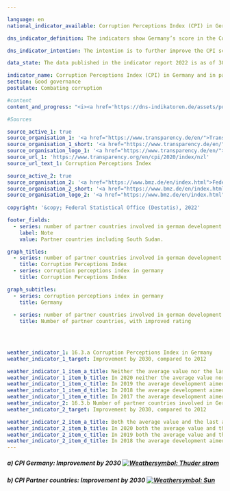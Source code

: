 ```yaml
---

language: en    
national_indicator_available: Corruption Perceptions Index (CPI) in Germany and in partner countries in the German development cooperation    

dns_indicator_definition: The indicators show Germany’s score in the Corruption Perceptions Index (CPI) maintained by Transparency International (16.3.a) as well as the number of partner countries involved in German development cooperation whose CPI scores have improved compared with 2012 (16.3.b). CPI scores reflect the extent to which a country’s public sector is perceived to be corrupt.    

dns_indicator_intention: The intention is to further improve the CPI score for Germany by 2030. In addition, the CPI scores of the majority of partner countries involved in German development cooperation are also to be improved. The base year in each case is 2012.    

data_state: The data published in the indicator report 2022 is as of 30.11.2022. The data shown on this platform is updated regularly, so that more current data may be available online than published in the <a href="https://dns-indikatoren.de/assets/publications/reports/en/2022.pdf">indicator report 2022</a>.    

indicator_name: Corruption Perceptions Index (CPI) in Germany and in partner countries in the German development cooperation    
section: Good governance    
postulate: Combating corruption    

#content     
content_and_progress: "<i><a href='https://dns-indikatoren.de/assets/publications/reports/en/2022.pdf'>Text from the Indicator Report 2022 </a></i><br>The CPI is a composite indicator that is based on various expert and corporate surveys regarding the perception of corruption in the public sector. Depending on the survey, underlying definitions of corruption may differ, and the sources used for calculations may change over time. The index includes all countries for which at least three selected surveys are available. As such, the CPI is the most comprehensive synoptic study on perceived public sector corruption.<br>In its analysis of the CPI, the Joint Research Centre of the European Commission points out that interpretation of the findings should take into account whether a change is statistically significant and that the outcomes in this indicator should be treated with caution even where this is the case.<br>Germany’s score improved from 79 in 2012 to 80 in 2019. That is one point down from its score in 2017, which leaves Germany ranked in tenth place on the index. In this case, the change compared with 2012 cannot be considered statistically significant (at a significance level of 5%).<br>The Federal Statistical Office also gathers information on corruption as part of its satisfaction survey on public services. According to that survey, 4.7% of the population formed the impression during their interaction with public institutions in 2019 that public-service employees were susceptible to corruption. In the corresponding survey of companies, 4.0% of businesses had the impression that public-service employees were open to corruption.<br>The Police Crime Statistics record all criminal matters that become known to the police. In 2019, these included 913 cases of corruptibility, bribery, or acceptance or granting of advantages in the public sector. The Police Crime Statistics also list cases of corruptibility and bribery in commercial practice as well as what are referred to as offences associated with corruption, such as fraud and breach of trust, falsification of documents, anti-competitive agreements during tendering procedures, obstruction of justice, false certification by officials and breach of official secrecy.<br>Turning to German development cooperation, a total of 43 of the 85 partner countries evaluated in the CPI improved in 2019 compared with 2012. The number of partner countries developing in a positive direction increased in each year of the reporting period until 2016. It declined slightly in 2017 and stagnated thereafter. However, 20 partner countries involved in German development cooperation showed a statistically significant improvement (at a significance level of 5%) in 2019 over 2012.<br>For comparison, six partner countries reported a significant improvement in 2014."    

#Sources    

source_active_1: true
source_organisation_1: '<a href="https://www.transparency.de/en/">Transparency International e.V.</a>'
source_organisation_1_short: '<a href="https://www.transparency.de/en/">Transparency International e.V.</a>'
source_organisation_logo_1: '<a href="https://www.transparency.de/en/"><img src="https://dnsUpgradeEnvironment.github.io/dns-indicators/en/public/OrgImgDe/ta.png" alt="Transparency International e.V." title=" Click here to visit the homepage of the organizationTransparency International e.V." style="height:60px; width:148px; border: transparent"/></a>'
source_url_1: 'https://www.transparency.org/en/cpi/2020/index/nzl'
source_url_text_1: Corruption Perceptions Index

source_active_2: true
source_organisation_2: '<a href="https://www.bmz.de/en/index.html">Federal Ministry for Economic Cooperation and Development</a>'
source_organisation_2_short: '<a href="https://www.bmz.de/en/index.html">Federal Ministry for Economic Cooperation and Development</a>'
source_organisation_logo_2: '<a href="https://www.bmz.de/en/index.html"><img src="https://dnsUpgradeEnvironment.github.io/dns-indicators/en/public/OrgImgDe/bmz.png" alt="Federal Ministry for Economic Cooperation and Development" title=" Click here to visit the homepage of the organizationFederal Ministry for Economic Cooperation and Development" style="height:60px; width:148px; border: transparent"/></a>'
    
copyright: '&copy; Federal Statistical Office (Destatis), 2022'    

footer_fields:
  - series: number of partner countries involved in german development cooperation with improved cpi scores compared with 2012
    label: Note
    value: Partner countries including South Sudan.    

graph_titles: 
  - series: number of partner countries involved in german development cooperation with improved cpi scores compared with 2012
    title: Corruption Perceptions Index
  - series: corruption perceptions index in germany
    title: Corruption Perceptions Index    

graph_subtitles: 
  - series: corruption perceptions index in germany
    title: Germany
    
  - series: number of partner countries involved in german development cooperation with improved cpi scores compared with 2012
    title: Number of partner countries, with improved rating
        

            

weather_indicator_1: 16.3.a Corruption Perceptions Index in Germany
weather_indicator_1_target: Improvement by 2030, compared to 2012

weather_indicator_1_item_a_title: Neither the average value nor the last change points in the right direction.
weather_indicator_1_item_b_title: In 2020 neither the average value nor the last change pointed in the right direction.
weather_indicator_1_item_c_title: In 2019 the average development aimed in the right direction, but in the previous year there had been a development in the wrong direction or no change at all.
weather_indicator_1_item_d_title: In 2018 the average development aimed in the right direction, but in the previous year there had been a development in the wrong direction or no change at all.
weather_indicator_1_item_e_title: In 2017 the average development aimed in the right direction, but in the previous year there had been a development in the wrong direction or no change at all.
weather_indicator_2: 16.3.b Number of partner countries involved in German development cooperation with improved CPI scores compared with 2012
weather_indicator_2_target: Improvement by 2030, compared to 2012

weather_indicator_2_item_a_title: Both the average value and the last annual change point in the right direction.
weather_indicator_2_item_b_title: In 2020 both the average value and the previous annual change pointed in the right direction.
weather_indicator_2_item_c_title: In 2019 both the average value and the previous annual change pointed in the right direction.
weather_indicator_2_item_d_title: In 2018 the average development aimed in the right direction, but in the previous year there had been a development in the wrong direction or no change at all.    
---
```



<div>
  <div class="my-header">
    <h5>a) CPI Germany: Improvement by 2030
      <a href="https://dnsUpgradeEnvironment.github.io/dns-indicators/en/status"><img src="https://g205sdgs.github.io/sdg-indicators/public/Wettersymbole/Blitz.png" title="In 2021 neither the average value nor the last change pointed in the right direction." alt="Weathersymbol: Thuder strom"/>
      </a>
    </h5>
  </div>
  <div class="my-header-note">
  </div>
</div>
<div>
  <div class="my-header">
    <h5>b) CPI Partner countries: Improvement by 2030
      <a href="https://dnsUpgradeEnvironment.github.io/dns-indicators/en/status"><img src="https://g205sdgs.github.io/sdg-indicators/public/Wettersymbole/Sonne.png" title="In 2021 both the average value and the previous annual change pointed in the right direction." alt="Weathersymbol: Sun"/>
      </a>
    </h5>
  </div>
  <div class="my-header-note">
  </div>
</div>
